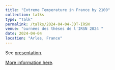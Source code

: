 ```yaml
---
title: "Extreme Temperature in France by 2100"
collection: talks
type: "Talk"
permalink: /talks/2024-04-04-JDT-IRSN
venue: "ournées des thèses de l'IRSN 2024 "
date: 2024-04-04
location: "Arles, France"
---
```

See [presentation](https://occitane-barbaux.github.io/files/Presentation_JDT_IRSN_2024_Light.pdf). 

[More information here](https://jdt2024.sciencesconf.org/data/program/JDT2024_Session_4avril_9h_sciences_de_la_terre.pdf).
